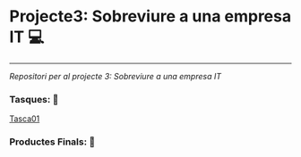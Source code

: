 # Projecte3: Sobreviure a una empresa IT 💻

---

*Repositori per al projecte 3: Sobreviure a una empresa IT*

### Tasques: 📝

[Tasca01](Tasca01/tasca01.md)

### Productes Finals: 🎯

